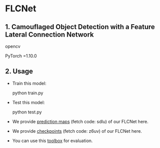 # FLCNet
## 1. Camouflaged Object Detection with a Feature Lateral Connection Network

opencv

PyTorch =1.10.0

## 2. Usage

- Train this model:

  python train.py

- Test this model:

  python test.py

- We provide [prediction maps](https://pan.baidu.com/s/1JpN5IHNiP5poj84_hBwGaQ ) (fetch code: sdlu) of our FLCNet here.

- We provide [checkpoints](https://pan.baidu.com/s/1Zl-am9iBhyB3TxN53VF-yg ) (fetch code: z6uv) of our FLCNet here.

- You can use this [toolbox](https://github.com/DengPingFan/CODToolbox) for evaluation.
